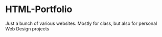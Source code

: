 # HTML-Portfolio
Just a bunch of various websites. Mostly for class, but also for personal Web Design projects

